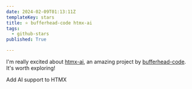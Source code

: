 ```yaml
---
date: 2024-02-09T01:13:11Z
templateKey: stars
title: ⭐ bufferhead-code htmx-ai
tags:
  - github-stars
published: True

---
```


I'm really excited about [htmx-ai](https://github.com/bufferhead-code/htmx-ai), an amazing project by [bufferhead-code](https://github.com/bufferhead-code). It's worth exploring!

Add AI support to HTMX
